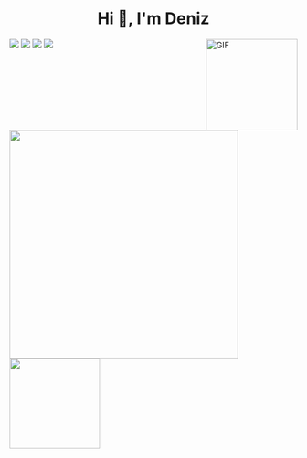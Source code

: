 

<h1 align="center">Hi 👋, I'm Deniz</h1>


<img align="right" alt="GIF" height="160px" src="https://media.giphy.com/media/du3J3cXyzhj75IOgvA/giphy.gif" />




  

<a href="https://www.linkedin.com/in/deniz-memduev-4247281b5" target="_blank"><img src="https://img.icons8.com/color/48/000000/linkedin.png"/></a>
<a href="https://www.instagram.com/denizmemduev.dev" target="_blank"><img src="https://img.icons8.com/fluency/48/000000/instagram-new.png"/></a>
<a href="hhttps://twitter.com/deniz_memduev" target="_blank"><img src="https://img.icons8.com/fluency/48/000000/twitter.png"/></a>
<a href="https://denizmemduev.netlify.com" target="_blank"><img src="https://img.icons8.com/fluency/48/000000/domain.png"/></a>

<br>
<div style="width:100%" >

  
  
 <img src="https://github-readme-stats.vercel.app/api?username=denizmemduev&show_icons=true&count_private=true" width="400" height="auto"/>
<img src="https://github-readme-stats.vercel.app/api/top-langs/?username=denizmemduev&layout=compact&show_icons=true/" width="auto" height="158"/>

</div>
                                                                                                                                               
                                                                                                                                               

